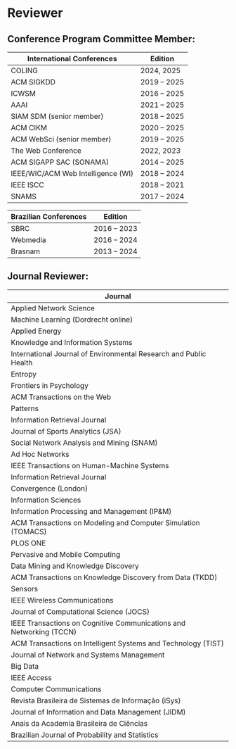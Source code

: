 # Reviewer

## **Conference Program Committee Member:**
| International Conferences | Edition |
|-------------|---------|
| COLING | 2024, 2025 |
| ACM SIGKDD | 2019 – 2025 |
| ICWSM | 2016 – 2025 |
| AAAI | 2021 – 2025 |
| SIAM SDM (senior member) | 2018 – 2025 |
| ACM CIKM | 2020 – 2025 |
| ACM WebSci (senior member) | 2019 – 2025 |
| The Web Conference | 2022, 2023 |
| ACM SIGAPP SAC (SONAMA) | 2014 – 2025 |
| IEEE/WIC/ACM Web Intelligence (WI) | 2018 – 2024 |
| IEEE ISCC | 2018 – 2021 |
| SNAMS | 2017 – 2024 |

| Brazilian Conferences | Edition |
|-------------|---------|
SBRC | 2016 – 2023 | 
Webmedia | 2016 – 2024 | 
Brasnam | 2013 – 2024  | 

## **Journal Reviewer:**

| Journal |
|-----------------------------------------|
| Applied Network Science |
| Machine Learning (Dordrecht online)    |
| Applied Energy                         |
| Knowledge and Information Systems      |
| International Journal of Environmental Research and Public Health |
| Entropy                                |
| Frontiers in Psychology                |
| ACM Transactions on the Web            |
| Patterns                               |
| Information Retrieval Journal          |
| Journal of Sports Analytics (JSA)      |
| Social Network Analysis and Mining (SNAM) |
| Ad Hoc Networks                        |
| IEEE Transactions on Human-Machine Systems |
| Information Retrieval Journal          |
| Convergence (London)                   |
| Information Sciences                   |
| Information Processing and Management (IP&M) |
| ACM Transactions on Modeling and Computer Simulation (TOMACS) |
| PLOS ONE                               |
| Pervasive and Mobile Computing         |
| Data Mining and Knowledge Discovery    |
| ACM Transactions on Knowledge Discovery from Data (TKDD) |
| Sensors                                |
| IEEE Wireless Communications           |
| Journal of Computational Science (JOCS) |
| IEEE Transactions on Cognitive Communications and Networking (TCCN) |
| ACM Transactions on Intelligent Systems and Technology (TIST) |
| Journal of Network and Systems Management |
| Big Data                               |
| IEEE Access                            |
| Computer Communications                |
| Revista Brasileira de Sistemas de Informação (iSys) |
| Journal of Information and Data Management (JIDM) |
| Anais da Academia Brasileira de Ciências |
| Brazilian Journal of Probability and Statistics |
